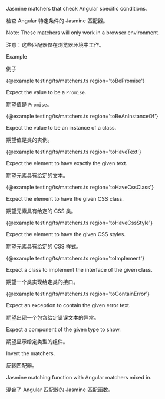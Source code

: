 Jasmine matchers that check Angular specific conditions.

检查 Angular 特定条件的 Jasmine 匹配器。

Note: These matchers will only work in a browser environment.

注意：这些匹配器仅在浏览器环境中工作。

Example

例子

{&commat;example testing/ts/matchers.ts region='toBePromise'}



Expect the value to be a `Promise`.

期望值是 `Promise`。

{&commat;example testing/ts/matchers.ts region='toBeAnInstanceOf'}



Expect the value to be an instance of a class.

期望值是类的实例。

{&commat;example testing/ts/matchers.ts region='toHaveText'}



Expect the element to have exactly the given text.

期望元素具有给定的文本。

{&commat;example testing/ts/matchers.ts region='toHaveCssClass'}



Expect the element to have the given CSS class.

期望元素具有给定的 CSS 类。

{&commat;example testing/ts/matchers.ts region='toHaveCssStyle'}



Expect the element to have the given CSS styles.

期望元素具有给定的 CSS 样式。

{&commat;example testing/ts/matchers.ts region='toImplement'}



Expect a class to implement the interface of the given class.

期望一个类实现给定类的接口。

{&commat;example testing/ts/matchers.ts region='toContainError'}



Expect an exception to contain the given error text.

期望出现一个包含给定错误文本的异常。

Expect a component of the given type to show.

期望显示给定类型的组件。

Invert the matchers.

反转匹配器。

Jasmine matching function with Angular matchers mixed in.

混合了 Angular 匹配器的 Jasmine 匹配函数。
